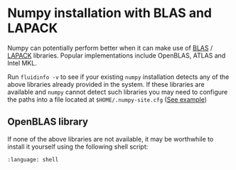 # Numpy installation with BLAS and LAPACK

Numpy can potentially perform better when it can make use of
[BLAS](https://en.wikipedia.org/wiki/Basic_Linear_Algebra_Subprograms)
/ [LAPACK](https://en.wikipedia.org/wiki/LAPACK) libraries.
Popular implementations include OpenBLAS, ATLAS and Intel MKL.

Run `fluidinfo -v` to see if your existing `numpy` installation detects any of
the above libraries already provided in the system. If these libraries are
available and `numpy` cannot detect such libraries you may need to configure
the paths into a file located at `$HOME/.numpy-site.cfg` ([See example](https://raw.githubusercontent.com/numpy/numpy/master/site.cfg.example))

## OpenBLAS library

If none of the above libraries are not available, it may be worthwhile to
install it yourself using the following shell script:

```{literalinclude} install_openblas.sh
:language: shell
```
